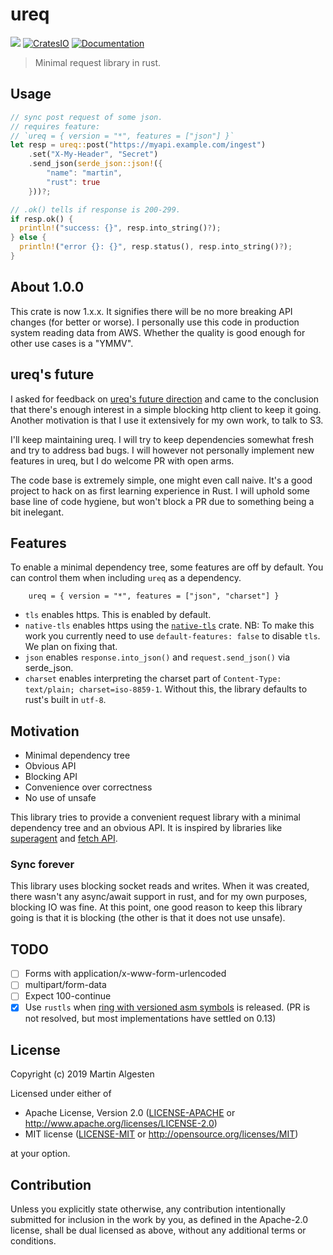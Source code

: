 # ureq

![](https://github.com/algesten/ureq/workflows/CI/badge.svg)
[![CratesIO](https://img.shields.io/crates/v/ureq.svg)](https://crates.io/crates/ureq)
[![Documentation](https://docs.rs/ureq/badge.svg)](https://docs.rs/ureq)

> Minimal request library in rust.

## Usage

```rust
// sync post request of some json.
// requires feature:
// `ureq = { version = "*", features = ["json"] }`
let resp = ureq::post("https://myapi.example.com/ingest")
    .set("X-My-Header", "Secret")
    .send_json(serde_json::json!({
        "name": "martin",
        "rust": true
    }))?;

// .ok() tells if response is 200-299.
if resp.ok() {
  println!("success: {}", resp.into_string()?);
} else {
  println!("error {}: {}", resp.status(), resp.into_string()?);
}
```

## About 1.0.0

This crate is now 1.x.x. It signifies there will be no more breaking
API changes (for better or worse). I personally use this code in
production system reading data from AWS. Whether the quality is good
enough for other use cases is a "YMMV".

## ureq's future

I asked for feedback on [ureq's future
direction](https://www.reddit.com/r/rust/comments/eu6qg8/future_of_ureq_http_client_library/)
and came to the conclusion that there's enough interest in a simple
blocking http client to keep it going. Another motivation is that I
use it extensively for my own work, to talk to S3.

I'll keep maintaining ureq. I will try to keep dependencies somewhat
fresh and try to address bad bugs. I will however not personally
implement new features in ureq, but I do welcome PR with open arms.

The code base is extremely simple, one might even call naive. It's a
good project to hack on as first learning experience in Rust. I will
uphold some base line of code hygiene, but won't block a PR due to
something being a bit inelegant.

## Features

To enable a minimal dependency tree, some features are off by default.
You can control them when including `ureq` as a dependency.

```
    ureq = { version = "*", features = ["json", "charset"] }
```

* `tls` enables https. This is enabled by default.
* `native-tls` enables https using the [`native-tls`](https://crates.io/crates/native-tls) crate. 
  NB: To make this work you currently need to use `default-features: false` to disable `tls`.
  We plan on fixing that.
* `json` enables `response.into_json()` and `request.send_json()` via serde_json.
* `charset` enables interpreting the charset part of
  `Content-Type: text/plain; charset=iso-8859-1`. Without this, the library
  defaults to rust's built in `utf-8`.

## Motivation

  * Minimal dependency tree
  * Obvious API
  * Blocking API
  * Convenience over correctness
  * No use of unsafe

This library tries to provide a convenient request library with a minimal dependency
tree and an obvious API. It is inspired by libraries like
[superagent](http://visionmedia.github.io/superagent/) and
[fetch API](https://developer.mozilla.org/en-US/docs/Web/API/Fetch_API).

### Sync forever

This library uses blocking socket reads and writes. When it was
created, there wasn't any async/await support in rust, and for my own
purposes, blocking IO was fine. At this point, one good reason to keep
this library going is that it is blocking (the other is that it does not
use unsafe).

## TODO

- [ ] Forms with application/x-www-form-urlencoded
- [ ] multipart/form-data
- [ ] Expect 100-continue
- [x] Use `rustls` when [ring with versioned asm symbols](https://github.com/briansmith/ring/pull/619) is released. (PR is not resolved, but most implementations have settled on 0.13)

## License

Copyright (c) 2019 Martin Algesten

Licensed under either of

 * Apache License, Version 2.0
   ([LICENSE-APACHE](LICENSE-APACHE) or http://www.apache.org/licenses/LICENSE-2.0)
 * MIT license
   ([LICENSE-MIT](LICENSE-MIT) or http://opensource.org/licenses/MIT)

at your option.

## Contribution

Unless you explicitly state otherwise, any contribution intentionally submitted
for inclusion in the work by you, as defined in the Apache-2.0 license, shall be
dual licensed as above, without any additional terms or conditions.

